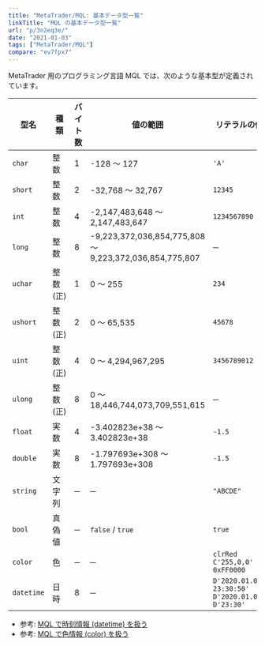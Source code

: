 ```yaml
---
title: "MetaTrader/MQL: 基本データ型一覧"
linkTitle: "MQL の基本データ型一覧"
url: "p/3n2eq3e/"
date: "2021-01-03"
tags: ["MetaTrader/MQL"]
compare: "ev7fpx7"
---
```


MetaTrader 用のプログラミング言語 MQL では、次のような基本型が定義されています。

| 型名 | 種類 | バイト数 | 値の範囲 | リテラルの例 |
| ---- | ---- | ---- | ---- | ---- |
| `char` | 整数 | 1 | -128 〜 127 | `'A'` |
| `short` | 整数 | 2 | -32,768 〜 32,767 | `12345` |
| `int` | 整数 | 4 | -2,147,483,648 〜 2,147,483,647 | `1234567890` |
| `long` | 整数 | 8 | -9,223,372,036,854,775,808<br>〜 9,223,372,036,854,775,807 | ─ |
| `uchar` | 整数(正) | 1 | 0 〜 255 | `234` |
| `ushort` | 整数(正) | 2 | 0 〜 65,535 | `45678` |
| `uint` | 整数(正) | 4 | 0 〜 4,294,967,295 | `3456789012` |
| `ulong` | 整数(正) | 8 | 0 〜 18,446,744,073,709,551,615 | ─ |
| `float` | 実数 | 4 | -3.402823e+38 〜 3.402823e+38 | `-1.5` |
| `double` | 実数 | 8 | -1.797693e+308 〜 1.797693e+308 | `-1.5` |
| `string` | 文字列 | ─ | ─ | `"ABCDE"` |
| `bool` | 真偽値 | ─ | `false` / `true` | `true` |
| `color` | 色 | ─ | ─ | `clrRed`<br>`C'255,0,0'`<br>`0xFF0000` |
| `datetime` | 日時 | 8 | ─ | `D'2020.01.01 23:30:50'`<br>`D'2020.01.01'`<br>`D'23:30'` |

- 参考: [MQL で時刻情報 (datetime) を扱う](/p/mfee8vj/)
- 参考: [MQL で色情報 (color) を扱う](/p/rn6kw8j/)

